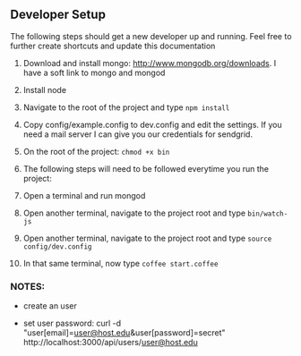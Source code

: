 

Developer Setup
---------------
The following steps should get a new developer up and running.  Feel free to further create shortcuts and update this documentation


1.  Download and install mongo:  http://www.mongodb.org/downloads.  I have a soft link to mongo and mongod

2.  Install node

3.  Navigate to the root of the project and type `npm install`

4.  Copy config/example.config to dev.config and edit the settings.  If you need a mail server I can give you our credentials for sendgrid.

5.  On the root of the project:  `chmod +x bin`

6.  The following steps will need to be followed everytime you run the project:

7.  Open a terminal and run mongod

8.  Open another terminal, navigate to the project root and type `bin/watch-js`

9.  Open another terminal, navigate to the project root and type `source config/dev.config`

10.  In that same terminal, now type `coffee start.coffee`


### NOTES:

- create an user

- set user password: curl -d "user[email]=user@host.edu&user[password]=secret" http://localhost:3000/api/users/user@host.edu


